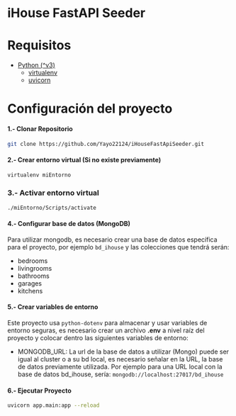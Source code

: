 # iHouse FastAPI Seeder 

# Requisitos

- [Python (^v3)](https://www.python.org/downloads/)
    - [virtualenv](https://virtualenv.pypa.io/en/latest/installation.html)
    - [uvicorn](https://www.uvicorn.org)

# Configuración del proyecto

#### 1.- Clonar Repositorio

```bash
git clone https://github.com/Yayo22124/iHouseFastApiSeeder.git
```

#### 2.- Crear entorno virtual (Si no existe previamente)

```bash
virtualenv miEntorno
```

### 3.- Activar entorno virtual

```bash
./miEntorno/Scripts/activate
```


#### 4.- Configurar base de datos (MongoDB)

Para utilizar mongodb, es necesario crear una base de datos específica para el proyecto, por ejemplo `bd_ihouse` y las colecciones que tendrá serán:

- bedrooms
- livingrooms
- bathrooms
- garages
- kitchens

#### 5.- Crear variables de entorno

Este proyecto usa `python-dotenv` para almacenar y usar variables de entorno seguras, es necesario crear un archivo **.env** a nivel raíz del proyecto y colocar dentro las siguientes variables de entorno:

- MONGODB_URL: La url de la base de datos a utilizar (Mongo) puede ser igual al cluster o a su bd local, es necesario señalar en la URL, la base de datos previamente utilizada. Por ejemplo para una URL local con la base de datos bd_ihouse, sería: `mongodb://localhost:27017/bd_ihouse`

#### 6.- Ejecutar Proyecto

```bash
uvicorn app.main:app --reload
```